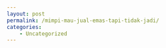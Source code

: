 ```yaml
---
layout: post
permalink: /mimpi-mau-jual-emas-tapi-tidak-jadi/
categories:
    - Uncategorized
---
```


